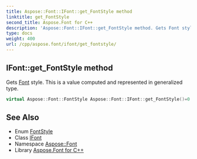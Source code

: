 ```yaml
---
title: Aspose::Font::IFont::get_FontStyle method
linktitle: get_FontStyle
second_title: Aspose.Font for C++
description: 'Aspose::Font::IFont::get_FontStyle method. Gets Font style. This is a value computed and represented in generalized type in C++.'
type: docs
weight: 400
url: /cpp/aspose.font/ifont/get_fontstyle/
---
```

## IFont::get_FontStyle method


Gets [Font](../../font/) style. This is a value computed and represented in generalized type.

```cpp
virtual Aspose::Font::FontStyle Aspose::Font::IFont::get_FontStyle()=0
```

## See Also

* Enum [FontStyle](../../fontstyle/)
* Class [IFont](../)
* Namespace [Aspose::Font](../../)
* Library [Aspose.Font for C++](../../../)
